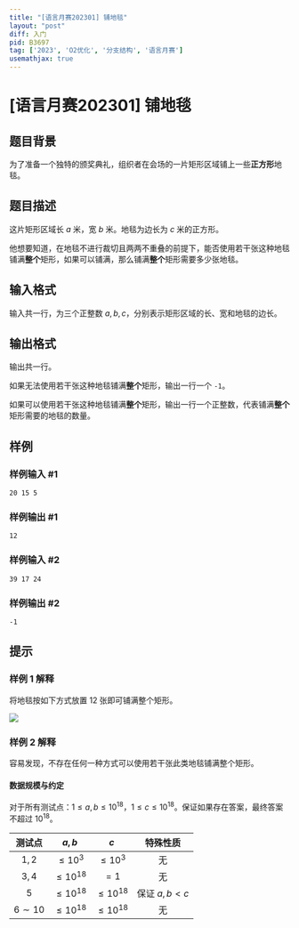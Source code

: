 ```yaml
---
title: "[语言月赛202301] 铺地毯"
layout: "post"
diff: 入门
pid: B3697
tag: ['2023', 'O2优化', '分支结构', '语言月赛']
usemathjax: true
---
```


# [语言月赛202301] 铺地毯
## 题目背景

为了准备一个独特的颁奖典礼，组织者在会场的一片矩形区域铺上一些**正方形**地毯。
## 题目描述

这片矩形区域长 $a$ 米，宽 $b$ 米。地毯为边长为 $c$ 米的正方形。

他想要知道，在地毯不进行裁切且两两不重叠的前提下，能否使用若干张这种地毯铺满**整个**矩形，如果可以铺满，那么铺满**整个**矩形需要多少张地毯。
## 输入格式

输入共一行，为三个正整数 $a, b, c$，分别表示矩形区域的长、宽和地毯的边长。
## 输出格式

输出共一行。

如果无法使用若干张这种地毯铺满**整个**矩形，输出一行一个 `-1`。

如果可以使用若干张这种地毯铺满**整个**矩形，输出一行一个正整数，代表铺满**整个**矩形需要的地毯的数量。
## 样例

### 样例输入 #1
```
20 15 5
```
### 样例输出 #1
```
12
```
### 样例输入 #2
```
39 17 24
```
### 样例输出 #2
```
-1
```
## 提示

### 样例 1 解释

将地毯按如下方式放置 $12$ 张即可铺满整个矩形。

![](https://cdn.luogu.com.cn/upload/image_hosting/9ktxgaxh.png)

### 样例 2 解释

容易发现，不存在任何一种方式可以使用若干张此类地毯铺满整个矩形。

#### 数据规模与约定

对于所有测试点：$1 \leq a, b \leq 10 ^ {18}$，$1 \leq c \leq 10 ^ {18}$。保证如果存在答案，最终答案不超过 $10 ^ {18}$。

| 测试点 | $a, b$ | $c$ | 特殊性质 |
| :----------: | :----------: | :----------: | :----------: |
| $1, 2$ | $\leq 10 ^ 3$ | $\leq 10 ^ 3$ | 无 |
| $3, 4$ | $\leq 10 ^ {18}$ | $= 1$ | 无 |
| $5$ | $\leq 10 ^ {18}$ | $\leq 10 ^ {18}$ | 保证 $a, b < c$ |
| $6 \sim 10$ | $\leq 10 ^ {18}$ | $\leq 10 ^ {18}$ | 无 |
